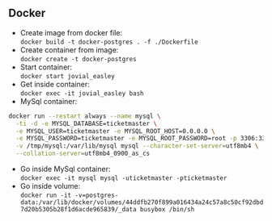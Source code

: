 ## Docker
- Create image from docker file:  
`docker build -t docker-postgres . -f ./Dockerfile`
- Create container from image:  
`docker create -t docker-postgres`
- Start container:  
`docker start jovial_easley`
- Get inside container:  
`docker exec -it jovial_easley bash`
- MySql container:
```bash
docker run --restart always --name mysql \
  -ti -d -e MYSQL_DATABASE=ticketmaster \
  -e MYSQL_USER=ticketmaster -e MYSQL_ROOT_HOST=0.0.0.0 \
  -e MYSQL_PASSWORD=ticketmaster -e MYSQL_ROOT_PASSWORD=root -p 3306:3306 \
  -v /tmp/mysql:/var/lib/mysql mysql --character-set-server=utf8mb4 \
  --collation-server=utf8mb4_0900_as_cs
```
- Go inside MySql container:  
`docker exec -it mysql mysql -uticketmaster -pticketmaster`
- Go inside volume:  
`docker run -it -v=postgres-data:/var/lib/docker/volumes/44ddfb270f899a016434a24c57a8c50cf92dbd7d20b5305b28f1d6acde965839/_data busybox /bin/sh`
